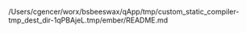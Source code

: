 /Users/cgencer/worx/bsbeeswax/qApp/tmp/custom_static_compiler-tmp_dest_dir-1qPBAjeL.tmp/ember/README.md